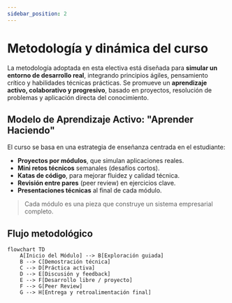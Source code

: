 ```yaml
---
sidebar_position: 2
---
```


# Metodología y dinámica del curso

La metodología adoptada en esta electiva está diseñada para **simular un entorno de desarrollo real**, integrando principios ágiles, pensamiento crítico y habilidades técnicas prácticas. Se promueve un **aprendizaje activo, colaborativo y progresivo**, basado en proyectos, resolución de problemas y aplicación directa del conocimiento.

## Modelo de Aprendizaje Activo: "Aprender Haciendo"

El curso se basa en una estrategia de enseñanza centrada en el estudiante:

- **Proyectos por módulos**, que simulan aplicaciones reales.
- **Mini retos técnicos** semanales (desafíos cortos).
- **Katas de código**, para mejorar fluidez y calidad técnica.
- **Revisión entre pares** (peer review) en ejercicios clave.
- **Presentaciones técnicas** al final de cada módulo.

> Cada módulo es una pieza que construye un sistema empresarial completo.

## Flujo metodológico

```mermaid
flowchart TD
    A[Inicio del Módulo] --> B[Exploración guiada]
    B --> C[Demostración técnica]
    C --> D[Práctica activa]
    D --> E[Discusión y feedback]
    E --> F[Desarrollo libre / proyecto]
    F --> G[Peer Review]
    G --> H[Entrega y retroalimentación final]
```
